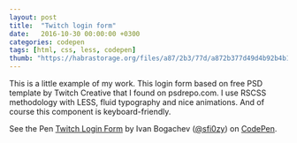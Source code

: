 ```yaml
---
layout: post
title:  "Twitch login form"
date:   2016-10-30 00:00:00 +0300
categories: codepen
tags: [html, css, less, codepen]
thumb: "https://habrastorage.org/files/a87/2b3/77d/a872b377d49d4b92b4b13ba720357600.png"
---
```


This is a little example of my work. This login form based on free PSD template by Twitch Creative that I found on psdrepo.com. I use RSCSS methodology with LESS, fluid typography and nice animations. And of course this component is keyboard-friendly.

<p data-height="628" data-theme-id="light" data-slug-hash="jMjLRB" data-default-tab="result" data-user="sfi0zy" data-embed-version="2" data-pen-title="Twitch Login Form" class="codepen">See the Pen <a href="http://codepen.io/sfi0zy/pen/jMjLRB/">Twitch Login Form</a> by Ivan Bogachev (<a href="http://codepen.io/sfi0zy">@sfi0zy</a>) on <a href="http://codepen.io">CodePen</a>.</p>
<script async src="https://production-assets.codepen.io/assets/embed/ei.js"></script>
